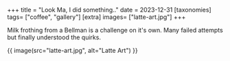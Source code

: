 +++
title = "Look Ma, I did something.."
date = 2023-12-31
[taxonomies]
tags= ["coffee", "gallery"]
[extra]
images= ["latte-art.jpg"]
+++

Milk frothing from a Bellman is a challenge on it's own. Many failed attempts but finally understood the quirks.

{{ image(src="latte-art.jpg", alt="Latte Art") }}